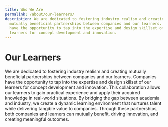 ```yaml
---
title: Who We Are
permalink: /about/our-learners/
description: We are dedicated to fostering industry realism and creating
  mutually beneficial partnerships between companies and our learners. Companies
  have the opportunity to tap into the expertise and design skillset of our
  learners for concept development and innovation.
---
```

# **Our Learners**

We are dedicated to fostering industry realism and creating mutually beneficial partnerships between companies and our learners. Companies have the opportunity to tap into the expertise and design skillset of our learners for concept development and innovation. This collaboration allows our learners to gain practical experience and apply their acquired knowledge in real-world situations. By bridging the gap between academia and industry, we create a dynamic learning environment that nurtures talent while delivering tangible value to companies. Through these partnerships, both companies and learners can mutually benefit, driving innovation, and creating meaningful outcomes.